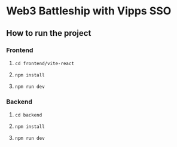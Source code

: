 # Web3 Battleship with Vipps SSO

## How to run the project
### Frontend
1. `cd frontend/vite-react`

2. `npm install`

3. `npm run dev`

### Backend
1. `cd backend`

2. `npm install`

3. `npm run dev`
